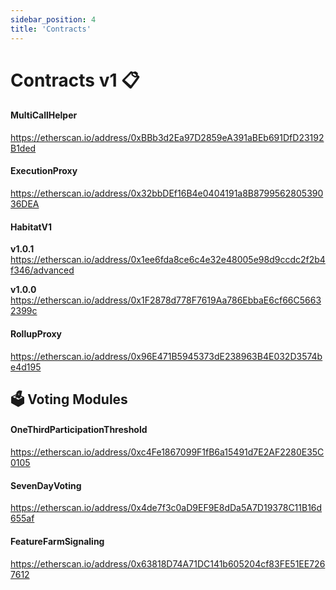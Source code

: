 ```yaml
---
sidebar_position: 4
title: 'Contracts'
---
```


# Contracts v1 📋

#### **MultiCallHelper**
https://etherscan.io/address/0xBBb3d2Ea97D2859eA391aBEb691DfD23192B1ded

#### **ExecutionProxy**
https://etherscan.io/address/0x32bbDEf16B4e0404191a8B879956280539036DEA

#### **HabitatV1**
**v1.0.1**
https://etherscan.io/address/0x1ee6fda8ce6c4e32e48005e98d9ccdc2f2b4f346/advanced

**v1.0.0**
https://etherscan.io/address/0x1F2878d778F7619Aa786EbbaE6cf66C56632399c

#### **RollupProxy**
https://etherscan.io/address/0x96E471B5945373dE238963B4E032D3574be4d195

## **🗳️ Voting Modules**
#### **OneThirdParticipationThreshold**
https://etherscan.io/address/0xc4Fe1867099F1fB6a15491d7E2AF2280E35C0105

#### **SevenDayVoting**
https://etherscan.io/address/0x4de7f3c0aD9EF9E8dDa5A7D19378C11B16d655af

#### **FeatureFarmSignaling**
https://etherscan.io/address/0x63818D74A71DC141b605204cf83FE51EE7267612

